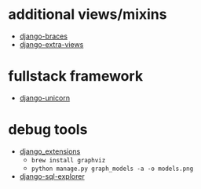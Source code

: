 # additional views/mixins 
- [django-braces](https://github.com/brack3t/django-braces)
- [django-extra-views](https://django-extra-views.readthedocs.io/en/latest/)

# fullstack framework
- [django-unicorn](https://www.django-unicorn.com/docs/#)

# debug tools
- [django_extensions](https://django-extensions.readthedocs.io/en/latest/)
  - `brew install graphviz`
  - `python manage.py graph_models -a -o models.png`
- [django-sql-explorer](https://django-sql-explorer.readthedocs.io/en/latest/)
